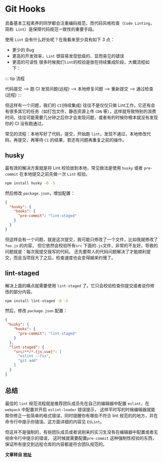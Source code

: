 # Git Hooks

具备基本工程素养的同学都会注重编码规范，而代码风格检查（`Code Linting`，简称` Lint`）是保障代码规范一致性的重要手段。

使用 `Lint` 会有什么好处呢？在我看来至少具有如下 3 点：

* 更少的 Bug
* 更高的开发效率，`Lint` 很容易发现低级的、显而易见的错误
* 更高的可读性
很多时候我们`lint`的校验是放在持续集成阶段，大概流程如下：

::: tip 流程

 代码提交 --> 跑 CI 发现问题(远程) --> 本地修复问题 --> 重新提交 --> 通过检查(远程)
:::



但这样有一个问题，我们的 `CI`(持续集成) 往往不是仅仅只做 Lint工作，它还有会有很多其它的任务（如打包文件，静态资源上传 `CDN` 等），这样就导致特别的浪费时间，往往可能需要几分钟之后你才会发现问题，或者有的时候你根本就没有发现你的 CI 没有跑通过。

常见的流程：本地写好了代码，提交，开始跑 `lint`，发现不通过，本地修改代码，再提交，再等待 `CI` 的结果，若还有问题再重复之前的操作。

## husky

最有效的解决方案就是将 Lint 校验放到本地，常见做法是使用 `husky` 或者 `pre-commit` 在本地提交之前先做一次 `Lint` 校验。

```bash
npm install husky -D -S
```

然后修改 `package.json`，增加配置：

```json
{
  "husky": {
    "hooks": {
      "pre-commit": "lint-staged"
    }
  }
}

```

但这样会有一个问题，就是这次提交，我可能只修改了一个文件，比如我就修改了 `foo.js` 的内容，
但它依然会校验所有`src` 下面的`.js`文件，非常的不友好。导致的问题就是：每次我提交我写的代码，
还先要帮人的代码问题解决了才能顺利提交，而且当项目大了之后，检查速度也会变得越来约慢了。

## lint-staged

解决上面的痛点就需要使用 `lint-staged` 了。它只会校验检查你提交或者说你修改的部分内容。

```bash
npm install lint-staged -D -S
```

然后，修改 `package.json` 配置：

```json
{
 "husky": {
    "hooks": {
      "pre-commit": "lint-staged"
    }
  },
  "lint-staged": {
    "src/**/*.{js,vue}": [
      "eslint --fix",
      "git add"
    ]
  }
}
```

## 总结

最佳的 `lint` 规范流程就是推荐团队成员先在自己的编辑器中配置 `eslint`，在 `webpack` 中配置并开启 `eslint-loader` 错误提示，
这样平时写的时候编辑器就能帮你修正一些简单的格式错误，同时提醒你有哪些不符合 lint 规范的的地方，并在命令行中提示你错误。这方面详细的内容见 `ESLint`。

但这并不是强制的，有些团队成员或者说刚来的实习生没有在编辑器中配置或者无视命令行中提示的错误，
这时候就需要配置`pre-commit` 这种强制性校验的东西，保证所有提交到远程仓库的内容都是符合团队规范的。

__文章转自 [地址](https://panjiachen.github.io/vue-element-admin-site/zh/guide/advanced/git-hook.html#lint-staged)__


